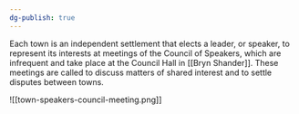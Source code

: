 ```yaml
---
dg-publish: true
---
```

Each town is an independent settlement that elects a leader, or speaker, to represent its interests at meetings of the Council of Speakers, which are infrequent and take place at the Council Hall in [[Bryn Shander]]. These meetings are called to discuss matters of shared interest and to settle disputes between towns.

![[town-speakers-council-meeting.png]]